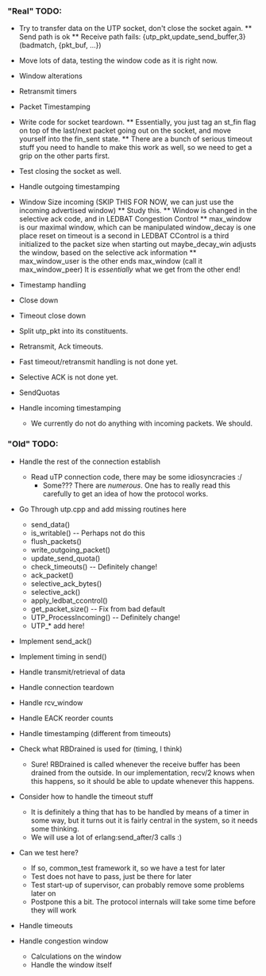 ### "Real" TODO:

* Try to transfer data on the UTP socket, don't close the socket again.
** Send path is ok
** Receive path fails:
     {utp_pkt,update_send_buffer,3} (badmatch, {pkt_buf, ...})
* Move lots of data, testing the window code as it is right now.
* Window alterations
* Retransmit timers
* Packet Timestamping

* Write code for socket teardown.
** Essentially, you just tag an st_fin flag on top of the last/next packet going out
   on the socket, and move yourself into the fin_sent state.
** There are a bunch of serious timeout stuff you need to handle to make this work as well,
   so we need to get a grip on the other parts first.
* Test closing the socket as well.

* Handle outgoing timestamping
* Window Size incoming (SKIP THIS FOR NOW, we can just use the incoming advertised window)
** Study this.
** Window is changed in the selective ack code, and in LEDBAT Congestion Control
** max_window is our maximal window, which can be manipulated
   window_decay is one place
   reset on timeout is a second
   in LEDBAT CControl is a third
   initialized to the packet size when starting out
   maybe_decay_win adjusts the window, based on the selective ack information
** max_window_user is the other ends max_window (call it max_window_peer)
   It is *essentially* what we get from the other end!

* Timestamp handling
* Close down
* Timeout close down
* Split utp_pkt into its constituents.
* Retransmit, Ack timeouts.
* Fast timeout/retransmit handling is not done yet.
* Selective ACK is not done yet.
* SendQuotas

* Handle incoming timestamping
  * We currently do not do anything with incoming packets. We should.

### "Old" TODO:

* Handle the rest of the connection establish
  * Read uTP connection code, there may be some idiosyncracies :/
    - Some??? There are *numerous*. One has to really read this carefully to get an idea
      of how the protocol works.

* Go Through utp.cpp and add missing routines here
  * send_data()
  * is_writable() -- Perhaps not do this
  * flush_packets()
  * write_outgoing_packet()
  * update_send_quota()
  * check_timeouts() -- Definitely change!
  * ack_packet()
  * selective_ack_bytes()
  * selective_ack()
  * apply_ledbat_ccontrol()
  * get_packet_size() -- Fix from bad default
  * UTP_ProcessIncoming() -- Definitely change!
  * UTP_* add here!
* Implement send_ack()
* Implement timing in send()
* Handle transmit/retrieval of data
* Handle connection teardown
* Handle rcv_window
* Handle EACK reorder counts
* Handle timestamping (different from timeouts)
* Check what RBDrained is used for (timing, I think)
  - Sure! RBDrained is called whenever the receive buffer has been drained from the outside.
    In our implementation, recv/2 knows when this happens, so it should be able to update
    whenever this happens.

* Consider how to handle the timeout stuff
  * It is definitely a thing that has to be handled by means of a timer in some way, but
    it turns out it is fairly central in the system, so it needs some thinking.
  - We will use a lot of erlang:send_after/3 calls :)

* Can we test here?
  * If so, common_test framework it, so we have a test for later
  * Test does not have to pass, just be there for later
  * Test start-up of supervisor, can probably remove some problems later on
  - Postpone this a bit. The protocol internals will take some time before they will work

* Handle timeouts
* Handle congestion window
  * Calculations on the window
  * Handle the window itself

